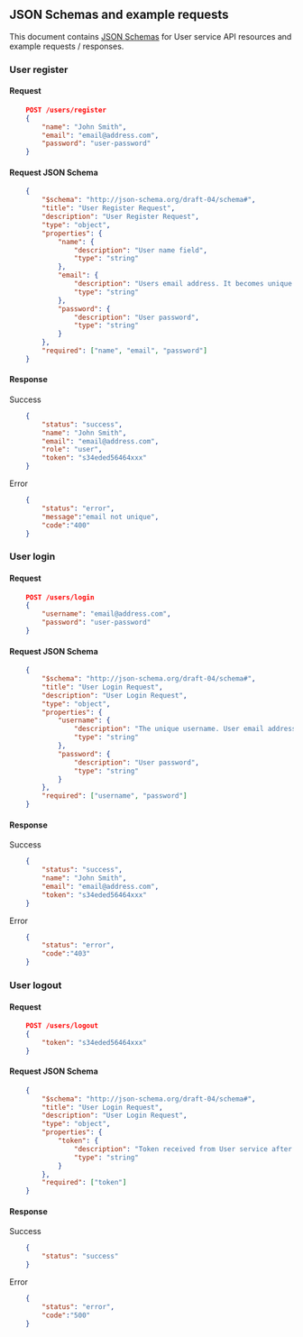 ## JSON Schemas and example requests

This document contains [JSON Schemas](http://json-schema.org/) for User service API resources and example requests / responses.

### User register

#### Request

```json
	POST /users/register
	{
    	"name": "John Smith",
    	"email": "email@address.com",
    	"password": "user-password"
    }
```
    
#### Request JSON Schema

```json
	{
    	"$schema": "http://json-schema.org/draft-04/schema#",
    	"title": "User Register Request",
    	"description": "User Register Request",
    	"type": "object",
    	"properties": {
        	"name": {
            	"description": "User name field",
            	"type": "string"
        	},
        	"email": {
            	"description": "Users email address. It becomes unique username once registered",
            	"type": "string"
        	},        	
        	"password": {
            	"description": "User password",
            	"type": "string"
        	}
    	},
    	"required": ["name", "email", "password"]
	}
```

#### Response
Success

```json
	{
    	"status": "success",
    	"name": "John Smith",
    	"email": "email@address.com",
    	"role": "user",
    	"token": "s34eded56464xxx"
	}
```	

Error

```json
	{
    	"status": "error",
    	"message":"email not unique",
    	"code":"400"
	}
```



### User login

#### Request

```json
	POST /users/login
	{
    	"username": "email@address.com",
    	"password": "user-password"
    }
```
    
#### Request JSON Schema

```json
	{
    	"$schema": "http://json-schema.org/draft-04/schema#",
    	"title": "User Login Request",
    	"description": "User Login Request",
    	"type": "object",
    	"properties": {
        	"username": {
            	"description": "The unique username. User email address",
            	"type": "string"
        	},
        	"password": {
            	"description": "User password",
            	"type": "string"
        	}
    	},
    	"required": ["username", "password"]
	}
```

#### Response
Success

```json
	{
    	"status": "success",
    	"name": "John Smith",
    	"email": "email@address.com",
    	"token": "s34eded56464xxx"
	}
```	

Error

```json
	{
    	"status": "error",
    	"code":"403"
	}
```
### User logout

#### Request

```json
	POST /users/logout
	{
    	"token": "s34eded56464xxx"
    }
```
    
#### Request JSON Schema

```json
	{
    	"$schema": "http://json-schema.org/draft-04/schema#",
    	"title": "User Login Request",
    	"description": "User Login Request",
    	"type": "object",
    	"properties": {
        	"token": {
            	"description": "Token received from User service after user performed log in.",
            	"type": "string"
        	}
    	},
    	"required": ["token"]
	}
```

#### Response
Success

```json
	{
    	"status": "success"
	}
```	

Error

```json
	{
    	"status": "error",
    	"code":"500"
	}
```
